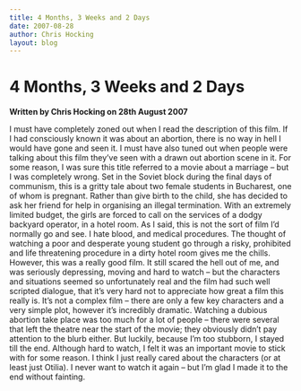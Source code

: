 ```yaml
---
title: 4 Months, 3 Weeks and 2 Days
date: 2007-08-28
author: Chris Hocking
layout: blog
---
```

# 4 Months, 3 Weeks and 2 Days

**Written by Chris Hocking on 28th August 2007**

I must have completely zoned out when I read the description of this film. If I had consciously known it was about an abortion, there is no way in hell I would have gone and seen it. I must have also tuned out when people were talking about this film they’ve seen with a drawn out abortion scene in it. For some reason, I was sure this title referred to a movie about a marriage – but I was completely wrong. Set in the Soviet block during the final days of communism, this is a gritty tale about two female students in Bucharest, one of whom is pregnant. Rather than give birth to the child, she has decided to ask her friend for help in organising an illegal termination. With an extremely limited budget, the girls are forced to call on the services of a dodgy backyard operator, in a hotel room. As I said, this is not the sort of film I’d normally go and see. I hate blood, and medical procedures. The thought of watching a poor and desperate young student go through a risky, prohibited and life threatening procedure in a dirty hotel room gives me the chills. However, this was a really good film. It still scared the hell out of me, and was seriously depressing, moving and hard to watch – but the characters and situations seemed so unfortunately real and the film had such well scripted dialogue, that it’s very hard not to appreciate how great a film this really is. It’s not a complex film – there are only a few key characters and a very simple plot, however it’s incredibly dramatic. Watching a dubious abortion take place was too much for a lot of people – there were several that left the theatre near the start of the movie; they obviously didn’t pay attention to the blurb either. But luckily, because I’m too stubborn, I stayed till the end. Although hard to watch, I felt it was an important movie to stick with for some reason. I think I just really cared about the characters (or at least just Otilia). I never want to watch it again – but I’m glad I made it to the end without fainting.